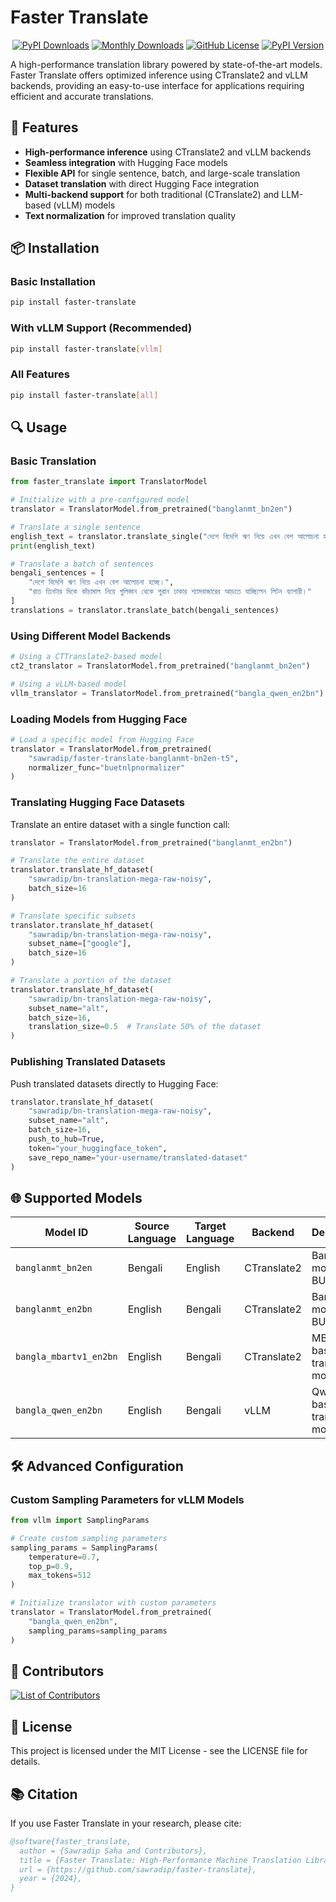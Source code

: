 # Faster Translate

<div align="center">

[![PyPI Downloads](https://static.pepy.tech/badge/faster-translate)](https://pepy.tech/projects/faster-translate)
[![Monthly Downloads](https://static.pepy.tech/badge/faster-translate/month)](https://pepy.tech/projects/faster-translate)
[![GitHub License](https://img.shields.io/github/license/sawradip/faster-translate)](https://github.com/sawradip/faster-translate/blob/main/LICENSE)
[![PyPI Version](https://img.shields.io/pypi/v/faster-translate)](https://pypi.org/project/faster-translate/)

</div>

A high-performance translation library powered by state-of-the-art models. Faster Translate offers optimized inference using CTranslate2 and vLLM backends, providing an easy-to-use interface for applications requiring efficient and accurate translations.

## 🚀 Features

- **High-performance inference** using CTranslate2 and vLLM backends
- **Seamless integration** with Hugging Face models
- **Flexible API** for single sentence, batch, and large-scale translation
- **Dataset translation** with direct Hugging Face integration
- **Multi-backend support** for both traditional (CTranslate2) and LLM-based (vLLM) models
- **Text normalization** for improved translation quality

## 📦 Installation

### Basic Installation

```bash
pip install faster-translate
```

### With vLLM Support (Recommended)

```bash
pip install faster-translate[vllm]
```

### All Features

```bash
pip install faster-translate[all]
```

## 🔍 Usage

### Basic Translation

```python
from faster_translate import TranslatorModel

# Initialize with a pre-configured model
translator = TranslatorModel.from_pretrained("banglanmt_bn2en")

# Translate a single sentence
english_text = translator.translate_single("দেশে বিদেশি ঋণ নিয়ে এখন বেশ আলোচনা হচ্ছে।")
print(english_text)

# Translate a batch of sentences
bengali_sentences = [
    "দেশে বিদেশি ঋণ নিয়ে এখন বেশ আলোচনা হচ্ছে।",
    "রাত তিনটার দিকে কাঁচামাল নিয়ে গুলিস্তান থেকে পুরান ঢাকার শ্যামবাজারের আড়তে যাচ্ছিলেন লিটন ব্যাপারী।"
]
translations = translator.translate_batch(bengali_sentences)
```

### Using Different Model Backends

```python
# Using a CTTranslate2-based model
ct2_translator = TranslatorModel.from_pretrained("banglanmt_bn2en")

# Using a vLLM-based model
vllm_translator = TranslatorModel.from_pretrained("bangla_qwen_en2bn")
```

### Loading Models from Hugging Face

```python
# Load a specific model from Hugging Face
translator = TranslatorModel.from_pretrained(
    "sawradip/faster-translate-banglanmt-bn2en-t5",
    normalizer_func="buetnlpnormalizer"
)
```

### Translating Hugging Face Datasets

Translate an entire dataset with a single function call:

```python
translator = TranslatorModel.from_pretrained("banglanmt_en2bn")

# Translate the entire dataset
translator.translate_hf_dataset(
    "sawradip/bn-translation-mega-raw-noisy", 
    batch_size=16
)

# Translate specific subsets
translator.translate_hf_dataset(
    "sawradip/bn-translation-mega-raw-noisy",
    subset_name=["google"], 
    batch_size=16
)

# Translate a portion of the dataset
translator.translate_hf_dataset(
    "sawradip/bn-translation-mega-raw-noisy",
    subset_name="alt",
    batch_size=16, 
    translation_size=0.5  # Translate 50% of the dataset
)
```

### Publishing Translated Datasets

Push translated datasets directly to Hugging Face:

```python
translator.translate_hf_dataset(
    "sawradip/bn-translation-mega-raw-noisy",
    subset_name="alt",
    batch_size=16, 
    push_to_hub=True,
    token="your_huggingface_token",
    save_repo_name="your-username/translated-dataset"
)
```

## 🌐 Supported Models

| Model ID | Source Language | Target Language | Backend | Description |
|----------|----------------|----------------|---------|-------------|
| `banglanmt_bn2en` | Bengali | English | CTranslate2 | BanglaNMT model from BUET |
| `banglanmt_en2bn` | English | Bengali | CTranslate2 | BanglaNMT model from BUET |
| `bangla_mbartv1_en2bn` | English | Bengali | CTranslate2 | MBart-based translation model |
| `bangla_qwen_en2bn` | English | Bengali | vLLM | Qwen-based translation model |

## 🛠️ Advanced Configuration

### Custom Sampling Parameters for vLLM Models

```python
from vllm import SamplingParams

# Create custom sampling parameters
sampling_params = SamplingParams(
    temperature=0.7,
    top_p=0.9,
    max_tokens=512
)

# Initialize translator with custom parameters
translator = TranslatorModel.from_pretrained(
    "bangla_qwen_en2bn", 
    sampling_params=sampling_params
)
```

## 💪 Contributors

<a href="https://github.com/sawradip/faster-translate/graphs/contributors">
  <img src="https://contributors-img.web.app/image?repo=sawradip/faster-translate" alt="List of Contributors"/>
</a>

## 📄 License

This project is licensed under the MIT License - see the LICENSE file for details.

## 📚 Citation

If you use Faster Translate in your research, please cite:

```bibtex
@software{faster_translate,
  author = {Sawradip Saha and Contributors},
  title = {Faster Translate: High-Performance Machine Translation Library},
  url = {https://github.com/sawradip/faster-translate},
  year = {2024},
}
```